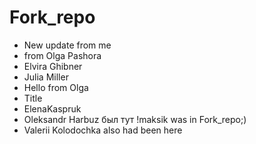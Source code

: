 # Fork_repo

- New update from me
- from Olga Pashora
- Elvira Ghibner
- Julia Miller
- Hello from Olga
- Title
- ElenaKaspruk
- Oleksandr Harbuz был тут !maksik was in Fork_repo;)
- Valerii Kolodochka also had been here